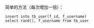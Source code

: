 简单的方法（每次增加一倍）：

    insert into tb_user(f_id, f_username) 
    select rand(), f_username from tb_user
